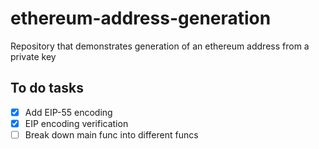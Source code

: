 # ethereum-address-generation
Repository that demonstrates generation of an ethereum address from a private key

## To do tasks  

- [x] Add EIP-55 encoding  
- [x] EIP encoding verification
- [ ] Break down main func into different funcs   
